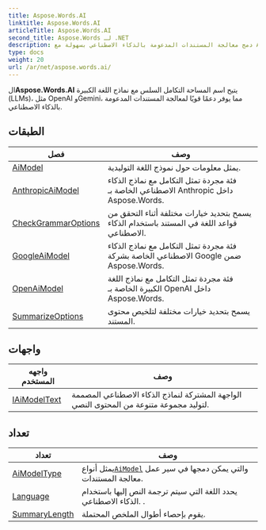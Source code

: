 ```yaml
---
title: Aspose.Words.AI
linktitle: Aspose.Words.AI
articleTitle: Aspose.Words.AI
second_title: Aspose.Words لـ .NET
description: دمج معالجة المستندات المدعومة بالذكاء الاصطناعي بسهولة مع Aspose.Words.AI، ودعم أفضل برامج إدارة المستندات مثل OpenAI وGemini لتحسين الإنتاجية.
type: docs
weight: 20
url: /ar/net/aspose.words.ai/
---
```

ال**Aspose.Words.AI** يتيح اسم المساحة التكامل السلس مع نماذج اللغة الكبيرة (LLMs)، مثل OpenAI وGemini، مما يوفر دعمًا قويًا لمعالجة المستندات المدعومة بالذكاء الاصطناعي.

## الطبقات

| فصل | وصف |
| --- | --- |
| [AiModel](./aimodel/) | يمثل معلومات حول نموذج اللغة التوليدية. |
| [AnthropicAiModel](./anthropicaimodel/) | فئة مجردة تمثل التكامل مع نماذج الذكاء الاصطناعي الخاصة بـ Anthropic داخل Aspose.Words. |
| [CheckGrammarOptions](./checkgrammaroptions/) | يسمح بتحديد خيارات مختلفة أثناء التحقق من قواعد اللغة في المستند باستخدام الذكاء الاصطناعي. |
| [GoogleAiModel](./googleaimodel/) | فئة مجردة تمثل التكامل مع نماذج الذكاء الاصطناعي الخاصة بشركة Google ضمن Aspose.Words. |
| [OpenAiModel](./openaimodel/) | فئة مجردة تمثل التكامل مع نماذج اللغة الكبيرة الخاصة بـ OpenAI داخل Aspose.Words. |
| [SummarizeOptions](./summarizeoptions/) | يسمح بتحديد خيارات مختلفة لتلخيص محتوى المستند. |
## واجهات

| واجهه المستخدم | وصف |
| --- | --- |
| [IAiModelText](./iaimodeltext/) | الواجهة المشتركة لنماذج الذكاء الاصطناعي المصممة لتوليد مجموعة متنوعة من المحتوى النصي. |
## تعداد

| تعداد | وصف |
| --- | --- |
| [AiModelType](./aimodeltype/) | يمثل أنواع[`AiModel`](../aspose.words.ai/aimodel/) والتي يمكن دمجها في سير عمل معالجة المستندات. |
| [Language](./language/) | يحدد اللغة التي سيتم ترجمة النص إليها باستخدام الذكاء الاصطناعي.  . |
| [SummaryLength](./summarylength/) | يقوم بإحصاء أطوال الملخص المحتملة. |
